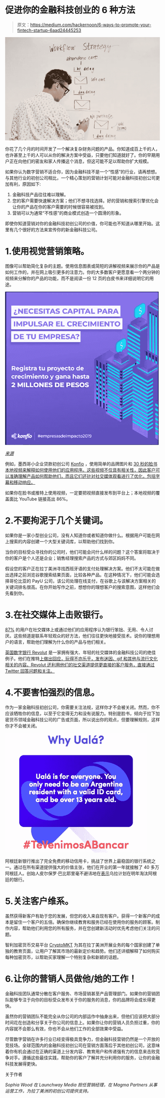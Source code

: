 # 促进你的金融科技创业的 6 种方法

> 原文：<https://medium.com/hackernoon/6-ways-to-promote-your-fintech-startup-6aad24445253>

![](img/34e94f066c7d720f991809d20f186fb3.png)

你花了几个月的时间开发了一个解决复杂财务问题的产品。你知道成百上千的人，也许甚至上千的人可以从你的解决方案中受益，只要他们知道就好了。你的早期用户正在向他们的密友和家人传播这个消息，但这可能不足以帮助你扩大规模。

如果你认为数字营销不适合你，因为金融科技不是一个“性感”的行业，请再想想。与其他行业的初创公司相比，一个精心策划的营销计划可能对金融科技初创公司更加有利，原因如下:

1.  金融科技产品往往难以理解。
2.  您的客户需要快速解决方案；他们不想寻找选择。好的营销和搜索引擎优化会让你的产品在你的客户需要的时候很容易被找到。
3.  营销可以为通常“不性感”的商业模式创造一个圆滑的形象。

即使你知道营销对你的金融科技初创公司的价值，你可能也不知道从哪里开始。这里有几个很好的方法来宣传你的新金融科技公司。

# 1.使用视觉营销策略。

图像可以帮助简化复杂的主题。使用信息图表或简短的讲解视频来展示你的产品是如何工作的，并在网上吸引更多的注意力。你的大多数客户更愿意看一个两分钟的视频来分解你的产品的功能，而不是阅读一份 12 页的白皮书来详细说明它的用途。

![](img/7c172fea35e08116e6a26cca957a5c83.png)

[*来源*](https://www.facebook.com/konfio/photos/pb.572233349502275.-2207520000.1538749667./1991623587563237/?type=3&theater)

例如，墨西哥小企业贷款初创公司 [Konfio](https://www.facebook.com/konfio/?__tn__=kC-R&eid=ARC7QxAGeD8WACRGrRT1hRCEXFoRCXX_E-kJtaAocvrz6UYRUzI-6gYdnZxhhZCdwUhRPcgUxyVwuIti&hc_ref=ARTwp5a4cLKIYc9HOsMyIq0e-3ZmL54AnM2waPiQ40V6dKMBSUYgjwhnjaEmSsT9PWg&fref=nf&__xts__[0]=68.ARAlrr2TGDwLB_dbbgUyeM3uTwroFtwfJVbcibkKiQsboWDyaipeni1DGtNVXACp49etbftLhoYPUS8lBu32hm4Gm0_n-6AV6WJQT83MlJEFs8SsUV10ELNPNXp-JZg11EWbasnXCtvf6IqRjRqeNMK3IVpjwqJnBjw8cdBRGWYrbBh99WmVPA) ，使用简单的品牌图片和 [30 秒的脸书本地视频来解释如何使用他们的应用程序。这些视频不仅具有相关性，因此客户可以准确理解产品如何帮助他们，而且它们还针对社交媒体观看进行了优化，包括字幕和移动响应。](https://www.facebook.com/konfio/videos/461174934405977/)

如果你在脸书或推特上使用视频，一定要把视频直接发布到平台上；本地视频的覆盖面比 YouTube 链接高出 86%。

# 2.不要拘泥于几个关键词。

如果你是一家小型创业公司，没有人知道你或者知道你做什么。根据用户可能在网上搜索的内容创建一个大型关键词库，以帮助他们找到你。

当你的目标受众寻找你的公司时，他们可能会问什么样的问题？这个答案将取决于你的客户是个人还是企业；销售经理搜索产品的方式与郊区妈妈不同。

假设您的客户正在拉丁美洲寻找西班牙语的支付处理解决方案。他们不太可能在做出选择之前浏览谷歌搜索结果页面，比较各种产品。在这种情况下，他们可能会选择哥伦比亚的 PayU 公司，该公司处理在线支付，在谷歌上与该解决方案相关的关键词排名很高。在你开始写作之前，想想你的理想客户的搜索意图，这样他们会先看到你。

# 3.在社交媒体上击败银行。

[87%](https://us.nttdata.com/en/services/consulting-services) 的用户在社交媒体上或通过他们的应用程序认为银行笨拙、无用、令人讨厌。这些频道是联系年轻观众的好方法，他们往往更快地接受技术。说你的理想用户的语言，帮助他们理解为什么你的产品与他们相关。

[英国数字银行 Revolut](https://www.revolut.com/?lang=en) 是一家拥有强大、年轻的社交媒体的金融科技公司的绝佳例子。他们在推特[上做出回应，玩得不亦乐乎，发布迷因、gif 和其他与流行文化相关的内容。Revolut 还利用他们的社交渠道提供更直接的客户服务，直接通过 Twitter 回答问题和关注。](https://twitter.com/RevolutApp/status/1047154637336457216)

# 4.不要害怕强烈的信息。

作为一家金融科技初创公司，你需要关注法规，这样你才不会被关闭。然而，你不应该牺牲你的信息，以至于它变得无力和没有说服力。特别是脸书，倾向于拉下加密货币领域金融科技公司的广告或页面，所以说出你的观点，但要理解规则，这样你才不会被关闭。

![](img/3665769de29a51b1936ddbf17e98c54e.png)

阿根廷新银行推出了完全免费的移动信用卡，挑战了世界上最稳固的银行系统之一。通过在所有渠道提供强大的价值主张，他们在开业的第一年就接触了 40 多万阿根廷人。创始人皮尔保罗·巴比耶里毫不避讳地在[表示](https://latamlist.com/2018/10/04/international-investors-flock-to-back-argentine-neobank-uala/)乌拉计划在明年淘汰阿根廷的银行。

# 5.关注客户维系。

虽然获得新客户有助于您的发展，但您的收入来自现有客户。获得一个新客户的成本是留住一个客户的五倍。确保你继续教育和服务已经在使用你的服务的顾客。制作内容，帮助他们利用您的所有服务，并在您创建新活动时优先考虑他们关注的问题。

智利加密货币交易平台 [CryptoMKT](https://www.cryptomkt.com/en) 为其在拉丁美洲开展业务的每个国家创建了单独的教育页面，让用户了解其市场的最新定价和趋势。他们还详细解释了如何购买每种加密货币，以帮助买家理解一个特别复杂和新颖的话题。

# 6.让你的营销人员做他/她的工作！

金融科技团队通常分散在客户服务、市场营销甚至产品管理部门。如果你的营销团队能够专注于向你的目标受众发布关于你的服务的消息，你的品牌将会成长得更快。

虽然你的营销团队不能完全从你公司的内部运作中抽身出来，但他们应该把大部分时间花在创造和分享关于你公司的信息上。如果你让你的营销人员负担过重，你的内容就不会那么有效，你也不会从他们工作的全部效果中受益。

尽管数字营销在许多行业已经变得极具竞争力，但金融科技营销仍然是一个开放的竞技场。全球范围内的金融科技初创公司在营销方面落后于其他初创公司，这意味着你有机会通过在正确的渠道上分发内容、教育用户和传递强有力的信息来击败竞争对手。遵循这些最佳实践，帮助你的客户了解并充分利用你的服务，让你的金融科技发展得更快。

关于作者

*Sophia Wood 在 Launchway Media 担任营销经理，在 Magma Partners 从事运营工作，为拉丁美洲的初创公司提供支持。*